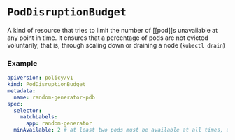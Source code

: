 # `PodDisruptionBudget`
A kind of resource that tries to limit the number of [[pod]]s unavailable at any point in time. It ensures that a percentage of pods are not evicted voluntarily, that is, through scaling down or draining a node (`kubectl drain`)

### Example
```yaml
apiVersion: policy/v1
kind: PodDisruptionBudget
metadata:
  name: random-generator-pdb
spec:
  selector:
    matchLabels:
      app: random-generator
  minAvailable: 2 # at least two pods must be available at all times, a percentage such as 80% can be specified too
```
